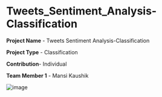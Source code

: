 # Tweets_Sentiment_Analysis-Classification

**Project Name** - Tweets Sentiment Analysis-Classification

**Project Type** - Classification

**Contribution**- Individual

**Team Member 1** - Mansi Kaushik

![image](https://github.com/MansiKaushik123/Tweets_Sentiment_Analysis-Classification/assets/140509411/6b5a26a8-4df5-4668-b8d6-7326c625028c)

